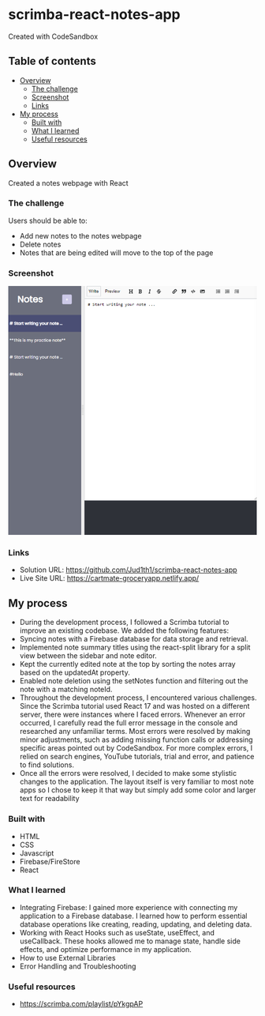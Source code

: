 # scrimba-react-notes-app
Created with CodeSandbox

## Table of contents

- [Overview](#overview)
  - [The challenge](#the-challenge)
  - [Screenshot](#screenshot)
  - [Links](#links)
- [My process](#my-process)
  - [Built with](#built-with)
  - [What I learned](#what-i-learned)
  - [Useful resources](#useful-resources)


## Overview
Created a notes webpage with React

### The challenge

Users should be able to:

- Add new notes to the notes webpage
- Delete notes
- Notes that are being edited will move to the top of the page

### Screenshot

![](./Screenshot.notes.png)


### Links

- Solution URL: https://github.com/Jud1th1/scrimba-react-notes-app
- Live Site URL: https://cartmate-groceryapp.netlify.app/

## My process
- During the development process, I followed a Scrimba tutorial to improve an existing codebase. We added the following features:
- Syncing notes with a Firebase database for data storage and retrieval.
- Implemented note summary titles using the react-split library for a split view between the sidebar and note editor.
- Kept the currently edited note at the top by sorting the notes array based on the updatedAt property.
- Enabled note deletion using the setNotes function and filtering out the note with a matching noteId.
- Throughout the development process, I encountered various challenges. Since the Scrimba tutorial used React 17 and was hosted on a different server, there were instances where I faced errors. Whenever an error occurred, I carefully read the full error message in the console and researched any unfamiliar terms. Most errors were resolved by making minor adjustments, such as adding missing function calls or addressing specific areas pointed out by CodeSandbox. For more complex errors, I relied on search engines, YouTube tutorials, trial and error, and patience to find solutions. 
- Once all the errors were resolved, I decided to make some stylistic changes to the application. The layout itself is very familiar to most note apps so I chose to keep it that way but simply add some color and larger text for readability 


### Built with

- HTML
- CSS
- Javascript
- Firebase/FireStore
- React


### What I learned

-	Integrating Firebase: I gained more experience with connecting my application to a Firebase database. I learned how to perform essential database operations like creating, reading, updating, and deleting data.
-	Working with React Hooks such as useState, useEffect, and useCallback. These hooks allowed me to manage state, handle side effects, and optimize performance in my application.
-	How to use External Libraries
-	Error Handling and Troubleshooting


### Useful resources

- https://scrimba.com/playlist/pYkgpAP
